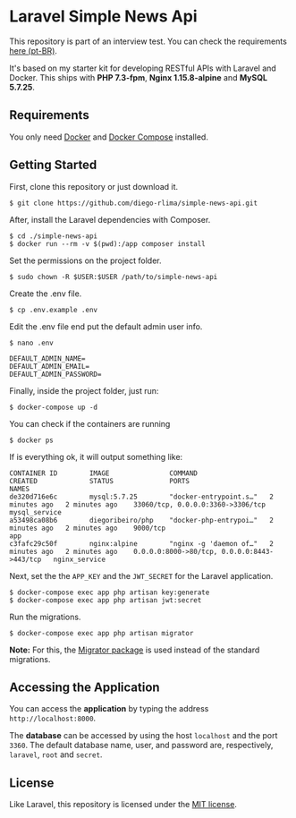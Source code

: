 # Laravel Simple News Api

This repository is part of an interview test. You can check the requirements [here (pt-BR)](requirements.md).

It's based on my starter kit for developing RESTful APIs with Laravel and Docker.
This ships with **PHP 7.3-fpm**, **Nginx 1.15.8-alpine** and **MySQL 5.7.25**.

## Requirements

You only need [Docker](https://docs.docker.com/install/) and [Docker Compose](https://docs.docker.com/compose/install/) installed.

## Getting Started

First, clone this repository or just download it.

````
$ git clone https://github.com/diego-rlima/simple-news-api.git
````

After, install the Laravel dependencies with Composer.

````
$ cd ./simple-news-api
$ docker run --rm -v $(pwd):/app composer install
````

Set the permissions on the project folder.

````
$ sudo chown -R $USER:$USER /path/to/simple-news-api
````

Create the .env file.

````
$ cp .env.example .env
````

Edit the .env file end put the default admin user info.

````
$ nano .env

DEFAULT_ADMIN_NAME=
DEFAULT_ADMIN_EMAIL=
DEFAULT_ADMIN_PASSWORD=
````

Finally, inside the project folder, just run:

````
$ docker-compose up -d
````

You can check if the containers are running

````
$ docker ps
````

If is everything ok, it will output something like:

````
CONTAINER ID        IMAGE               COMMAND                  CREATED             STATUS              PORTS                                         NAMES
de320d716e6c        mysql:5.7.25        "docker-entrypoint.s…"   2 minutes ago   2 minutes ago    33060/tcp, 0.0.0.0:3360->3306/tcp             mysql_service
a53498ca08b6        diegoribeiro/php    "docker-php-entrypoi…"   2 minutes ago   2 minutes ago    9000/tcp                                      app
c3fafc29c50f        nginx:alpine        "nginx -g 'daemon of…"   2 minutes ago   2 minutes ago    0.0.0.0:8000->80/tcp, 0.0.0.0:8443->443/tcp   nginx_service
````

Next, set the the `APP_KEY` and the `JWT_SECRET` for the Laravel application.

````
$ docker-compose exec app php artisan key:generate
$ docker-compose exec app php artisan jwt:secret
````

Run the migrations.

````
$ docker-compose exec app php artisan migrator
````

**Note:** For this, the [Migrator package](https://github.com/artesaos/migrator) is used instead of the standard migrations.

## Accessing the Application

You can access the **application** by typing the address `http://localhost:8000`.

The **database** can be accessed by using the host `localhost` and the port `3360`.
The default database name, user, and password are, respectively, `laravel`, `root` and `secret`.

## License

Like Laravel, this repository is licensed under the [MIT license](https://opensource.org/licenses/MIT).
